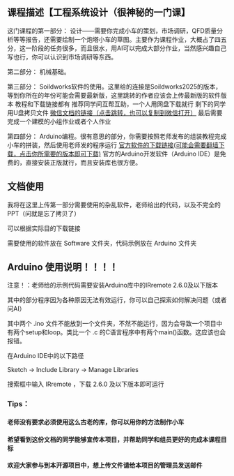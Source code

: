 ## 课程描述【工程系统设计（很神秘的一门课】
这门课程的第一部分： 设计——需要你完成小车的策划，市场调研，QFD质量分析等等报告，还需要绘制一个炮塔小车的草图。主要作为课程作业，大概占了四五分，这一阶段的任务很多，而且很水，用AI可以完成大部分作业，当然感兴趣自己写也行，你可以认识到市场调研等东西。

第二部分： 机械基础。

第三部分： Soildworks软件的使用。这里给的连接是Soildworks2025的版本，等到你所在的年份可能会需要最新版，这里跳转的作者应该会上传最新版的软件版本  教程和下载链接都有 推荐同学间互帮互助，一个人用网盘下载就行 剩下的同学用U盘拷贝文件   [微信文档的链接（点击跳转，也可以复制到微信打开）](https://mp.weixin.qq.com/mp/appmsgalbum?__biz=Mzg3MTg2ODE2OQ==&action=getalbum&album_id=3685242551679844359#wechat_redirect) 最后需要完成一个建模的小组作业或者个人作业

第四部分： Arduino编程。很有意思的部分，你需要按照老师发布的组装教程完成小车的拼装，然后使用老师发的程序运行 [官方软件的下载链接(可能会需要翻墙下载，点击你所需要的版本即可下载)](https://www.arduino.cc/en/software/)
官方的Arduino开发软件（Arduino IDE）是免费的，直接安装正版就行，而且安装库也很方便。

## 文档使用
我将在这里上传第一部分需要使用的杂乱软件，老师给出的代码，以及不完全的PPT（问就是忘了拷贝了）

可以根据实际目的下载链接

需要使用的软件放在 Software 文件夹，代码示例放在 Arduino 文件夹

## Arduino 使用说明！！！！

注意！：老师给的示例代码需要安装Arduino库中的IRremote 2.6.0及以下版本

其中的部分程序因为各种原因无法有效运行，你可以自己探索如何解决问题（或者问AI）

其中两个 .ino 文件不能放到一个文件夹，不然不能运行，因为会导致一个项目中有两个setup和loop。类比一个 .c 的C语言程序中有两个main()函数。这应该也会报错。

在Arduino IDE中的以下路径

Sketch -> Include Library -> Manage Libraries

搜索框中输入 IRremote ，下载 2.6.0 及以下版本即可运行

### Tips：
#### 老师没有要求必须使用这么古老的库，你可以用你的方法制作小车
#### 希望看到这份文档的同学能够宣传本项目，并帮助同学和组员更好的完成本课程目标
#### 欢迎大家参与到本开源项目中，想上传文件请给本项目的管理员发送邮件
